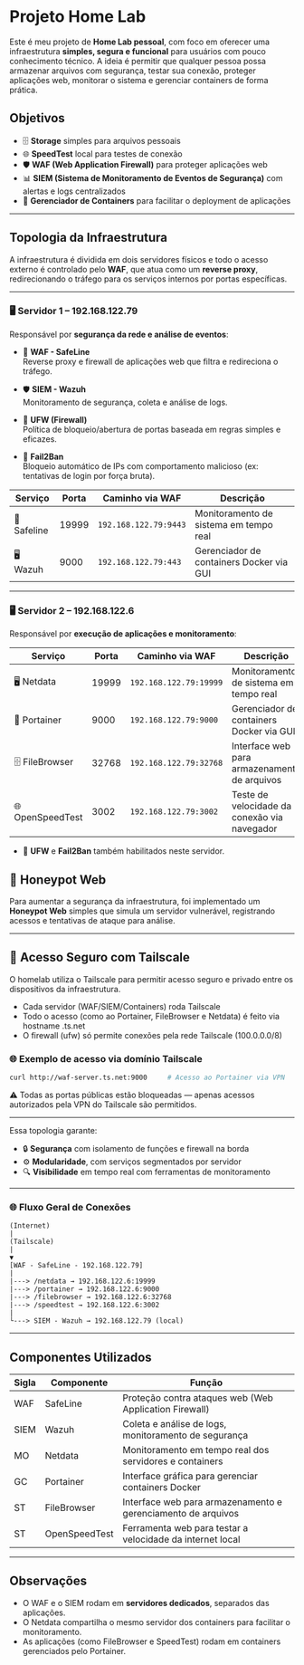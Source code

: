 # Projeto Home Lab

Este é meu projeto de **Home Lab pessoal**, com foco em oferecer uma infraestrutura **simples, segura e funcional** para usuários com pouco conhecimento técnico. A ideia é permitir que qualquer pessoa possa armazenar arquivos com segurança, testar sua conexão, proteger aplicações web, monitorar o sistema e gerenciar containers de forma prática.

## Objetivos

- 🗄️ **Storage** simples para arquivos pessoais
- 🌐 **SpeedTest** local para testes de conexão
- 🛡️ **WAF (Web Application Firewall)** para proteger aplicações web
- 📊 **SIEM (Sistema de Monitoramento de Eventos de Segurança)** com alertas e logs centralizados
- 🧱 **Gerenciador de Containers** para facilitar o deployment de aplicações

---

## Topologia da Infraestrutura

A infraestrutura é dividida em dois servidores físicos e todo o acesso externo é controlado pelo **WAF**, que atua como um **reverse proxy**, redirecionando o tráfego para os serviços internos por portas específicas.

---

### 🖥️ Servidor 1 – 192.168.122.79

Responsável por **segurança da rede e análise de eventos**:

- 🔐 **WAF - SafeLine**  
  Reverse proxy e firewall de aplicações web que filtra e redireciona o tráfego.

- 🛡️ **SIEM - Wazuh**  
  Monitoramento de segurança, coleta e análise de logs.

- 🧱 **UFW (Firewall)**  
  Política de bloqueio/abertura de portas baseada em regras simples e eficazes.

- 🚫 **Fail2Ban**  
  Bloqueio automático de IPs com comportamento malicioso (ex: tentativas de login por força bruta).

| Serviço     | Porta | Caminho via WAF       | Descrição                                |
| ----------- | ----- | --------------------- | ---------------------------------------- |
| 🧱 Safeline | 19999 | `192.168.122.79:9443` | Monitoramento de sistema em tempo real   |
| 🖥️ Wazuh    | 9000  | `192.168.122.79:443`  | Gerenciador de containers Docker via GUI |

---

### 🖥️ Servidor 2 – 192.168.122.6

Responsável por **execução de aplicações e monitoramento**:

| Serviço          | Porta | Caminho via WAF        | Descrição                                    |
| ---------------- | ----- | ---------------------- | -------------------------------------------- |
| 🖥️ Netdata       | 19999 | `192.168.122.79:19999` | Monitoramento de sistema em tempo real       |
| 🧱 Portainer     | 9000  | `192.168.122.79:9000`  | Gerenciador de containers Docker via GUI     |
| 🗄️ FileBrowser   | 32768 | `192.168.122.79:32768` | Interface web para armazenamento de arquivos |
| 🌐 OpenSpeedTest | 3002  | `192.168.122.79:3002`  | Teste de velocidade da conexão via navegador |

- 🔐 **UFW** e **Fail2Ban** também habilitados neste servidor.

## 🐝 Honeypot Web

Para aumentar a segurança da infraestrutura, foi implementado um **Honeypot Web** simples que simula um servidor vulnerável, registrando acessos e tentativas de ataque para análise.

---

## 🔐 Acesso Seguro com Tailscale

O homelab utiliza o Tailscale para permitir acesso seguro e privado entre os dispositivos da infraestrutura.

- Cada servidor (WAF/SIEM/Containers) roda Tailscale
- Todo o acesso (como ao Portainer, FileBrowser e Netdata) é feito via hostname .ts.net
- O firewall (ufw) só permite conexões pela rede Tailscale (100.0.0.0/8)

### 🌐 Exemplo de acesso via domínio Tailscale

```bash
curl http://waf-server.ts.net:9000     # Acesso ao Portainer via VPN
```

⚠️ Todas as portas públicas estão bloqueadas — apenas acessos autorizados pela VPN do Tailscale são permitidos.

---

Essa topologia garante:

- 🔒 **Segurança** com isolamento de funções e firewall na borda
- ⚙️ **Modularidade**, com serviços segmentados por servidor
- 🔍 **Visibilidade** em tempo real com ferramentas de monitoramento

---

### 🌐 Fluxo Geral de Conexões

```
(Internet)
|
(Tailscale)
|
▼
[WAF - SafeLine - 192.168.122.79]
|
|---> /netdata → 192.168.122.6:19999
|---> /portainer → 192.168.122.6:9000
|---> /filebrowser → 192.168.122.6:32768
|---> /speedtest → 192.168.122.6:3002
|
└---> SIEM - Wazuh → 192.168.122.79 (local)
```

---

## Componentes Utilizados

| Sigla | Componente    | Função                                                       |
| ----- | ------------- | ------------------------------------------------------------ |
| WAF   | SafeLine      | Proteção contra ataques web (Web Application Firewall)       |
| SIEM  | Wazuh         | Coleta e análise de logs, monitoramento de segurança         |
| MO    | Netdata       | Monitoramento em tempo real dos servidores e containers      |
| GC    | Portainer     | Interface gráfica para gerenciar containers Docker           |
| ST    | FileBrowser   | Interface web para armazenamento e gerenciamento de arquivos |
| ST    | OpenSpeedTest | Ferramenta web para testar a velocidade da internet local    |

---

## Observações

- O WAF e o SIEM rodam em **servidores dedicados**, separados das aplicações.
- O Netdata compartilha o mesmo servidor dos containers para facilitar o monitoramento.
- As aplicações (como FileBrowser e SpeedTest) rodam em containers gerenciados pelo Portainer.
